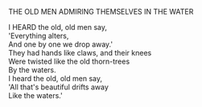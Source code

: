 THE OLD MEN ADMIRING THEMSELVES IN THE WATER  
  
I HEARD the old, old men say,  
'Everything alters,  
And one by one we drop away.'  
They had hands like claws, and their knees  
Were twisted like the old thorn-trees  
By the waters.  
I heard the old, old men say,  
'All that's beautiful drifts away  
Like the waters.'  
